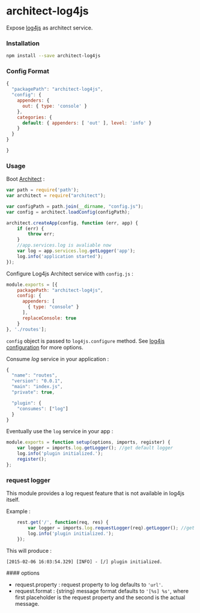 architect-log4js
================

Expose [log4js](https://github.com/nomiddlename/log4js-node) as architect service.

### Installation

```sh
npm install --save architect-log4js
```
### Config Format
```js
{
  "packagePath": "architect-log4js",
  "config": {
    appenders: {
      out: { type: 'console' }
    },
    categories: {
      default: { appenders: [ 'out' ], level: 'info' }
    }
  }
}

}
```

### Usage

Boot [Architect](https://github.com/c9/architect) :

```js
var path = require('path');
var architect = require("architect");

var configPath = path.join(__dirname, "config.js");
var config = architect.loadConfig(configPath);

architect.createApp(config, function (err, app) {
    if (err) {
        throw err;
    }
    //app.services.log is avaliable now
    var log = app.services.log.getLogger('app');
    log.info('application started');
});
```

Configure Log4js Architect service with `config.js` :

```js
module.exports = [{
    packagePath: "architect-log4js",
    config: {
      appenders: [
        { type: "console" }
      ],
      replaceConsole: true
    }
}, './routes'];
```
`config` object is passed to `log4js.configure` method. See [log4js configuration](https://github.com/nomiddlename/log4js-node#configuration) for more options.


Consume *log* service in your application :

```js
{
  "name": "routes",
  "version": "0.0.1",
  "main": "index.js",
  "private": true,

  "plugin": {
    "consumes": ["log"]
  }
}
```

Eventually use the `log` service in your app :

```js
module.exports = function setup(options, imports, register) {
    var logger = imports.log.getLogger(); //get default logger
    log.info('plugin initialized.');
    register();
};
```
### request logger
This module provides a log request feature that is not available in log4js itself.

Example :

```js
    rest.get('/', function(req, res) {
        var logger = imports.log.requestLogger(req).getLogger(); //get default logger
        log.info('plugin initialized.');
    });
```
This will produce :
```
[2015-02-06 16:03:54.329] [INFO] - [/] plugin initialized.
```
#### options

* request.property :  request property to log defaults to ```'url'```.
* request.format : {string} message format defaults to ```'[%s] %s'```, where first placeholder is the request property and the second is the actual message.